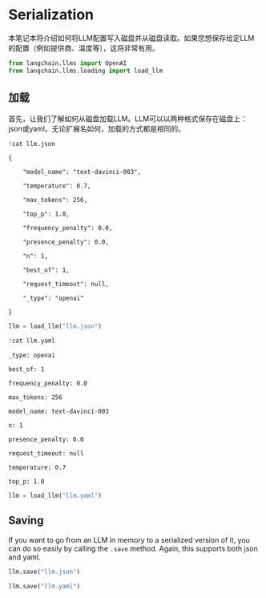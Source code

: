 # Serialization

本笔记本将介绍如何将LLM配置写入磁盘并从磁盘读取。如果您想保存给定LLM的配置（例如提供商、温度等），这将非常有用。

```python
from langchain.llms import OpenAI
from langchain.llms.loading import load_llm
```

## 加载
首先，让我们了解如何从磁盘加载LLM。LLM可以以两种格式保存在磁盘上：json或yaml。无论扩展名如何，加载的方式都是相同的。


```python
!cat llm.json
```

    {

        "model_name": "text-davinci-003",

        "temperature": 0.7,

        "max_tokens": 256,

        "top_p": 1.0,

        "frequency_penalty": 0.0,

        "presence_penalty": 0.0,

        "n": 1,

        "best_of": 1,

        "request_timeout": null,

        "_type": "openai"

    }


```python
llm = load_llm("llm.json")
```


```python
!cat llm.yaml
```

    _type: openai

    best_of: 1

    frequency_penalty: 0.0

    max_tokens: 256

    model_name: text-davinci-003

    n: 1

    presence_penalty: 0.0

    request_timeout: null

    temperature: 0.7

    top_p: 1.0




```python
llm = load_llm("llm.yaml")
```

## Saving
If you want to go from an LLM in memory to a serialized version of it, you can do so easily by calling the `.save` method. Again, this supports both json and yaml.


```python
llm.save("llm.json")
```


```python
llm.save("llm.yaml")
```


```python

```
